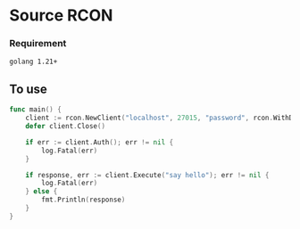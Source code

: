 # Source RCON
### Requirement
```text
golang 1.21+
```
## To use
```go
func main() {
	client := rcon.NewClient("localhost", 27015, "password", rcon.WithDeadline(time.Second*3))
	defer client.Close()

	if err := client.Auth(); err != nil {
		log.Fatal(err)
	}

	if response, err := client.Execute("say hello"); err != nil {
		log.Fatal(err)
	} else {
		fmt.Println(response)
	}
}
```
